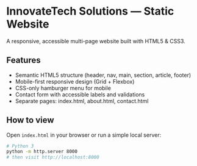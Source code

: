 # InnovateTech Solutions — Static Website

A responsive, accessible multi-page website built with HTML5 & CSS3.

## Features
- Semantic HTML5 structure (header, nav, main, section, article, footer)
- Mobile-first responsive design (Grid + Flexbox)
- CSS-only hamburger menu for mobile
- Contact form with accessible labels and validations
- Separate pages: index.html, about.html, contact.html

## How to view
Open `index.html` in your browser or run a simple local server:

```bash
# Python 3
python -m http.server 8000
# then visit http://localhost:8000
